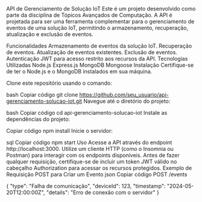 API de Gerenciamento de Solução IoT
Este é um projeto desenvolvido como parte da disciplina de Tópicos Avançados de Computação. A API é projetada para ser uma ferramenta complementar para o gerenciamento de eventos de uma solução IoT, permitindo o armazenamento, recuperação, atualização e exclusão de eventos.

Funcionalidades
Armazenamento de eventos da solução IoT.
Recuperação de eventos.
Atualização de eventos existentes.
Exclusão de eventos.
Autenticação JWT para acesso restrito aos recursos da API.
Tecnologias Utilizadas
Node.js
Express.js
MongoDB
Mongoose
Instalação
Certifique-se de ter o Node.js e o MongoDB instalados em sua máquina.

Clone este repositório usando o comando:

bash
Copiar código
git clone https://github.com/seu_usuario/api-gerenciamento-solucao-iot.git
Navegue até o diretório do projeto:

bash
Copiar código
cd api-gerenciamento-solucao-iot
Instale as dependências do projeto:

Copiar código
npm install
Inicie o servidor:

sql
Copiar código
npm start
Uso
Acesse a API através do endpoint http://localhost:3000.
Utilize um cliente HTTP (como o Insomnia ou Postman) para interagir com os endpoints disponíveis.
Antes de fazer qualquer requisição, certifique-se de incluir um token JWT válido no cabeçalho Authorization para acessar os recursos protegidos.
Exemplo de Requisição POST para Criar um Evento
json
Copiar código
POST /events

{
  "type": "Falha de comunicação",
  "deviceId": 123,
  "timestamp": "2024-05-20T12:00:00Z",
  "details": "Erro de conexão com o servidor"
}
